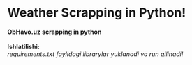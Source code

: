 # Weather Scrapping in Python!
<b>ObHavo.uz scrapping in python</b></br>
</br><b>Ishlatilishi:</b>
</br><i>requirements.txt faylidagi librarylar yuklanadi va run qilinadi!</i>
